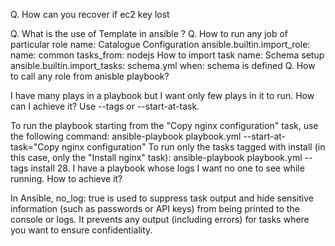 
Q. How can you recover if ec2 key lost

Q. What is the use of Template in ansible ?
Q. How to run any job of particular role
name: Catalogue Configuration ansible.builtin.import_role: name: common tasks_from: nodejs
How to import task
name: Schema setup ansible.builtin.import_tasks: schema.yml when: schema is defined
Q. How to call any role from anisble playbook?

I have many plays in a playbook but I want only few plays in it to run. How can I achieve it?
Use --tags or --start-at-task.

To run the playbook starting from the "Copy nginx configuration" task, use the following command: ansible-playbook playbook.yml --start-at-task="Copy nginx configuration" To run only the tasks tagged with install (in this case, only the "Install nginx" task): ansible-playbook playbook.yml --tags install 28. I have a playbook whose logs I want no one to see while running. How to achieve it?

In Ansible, no_log: true is used to suppress task output and hide sensitive information (such as passwords or API keys) from being printed to the console or logs. It prevents any output (including errors) for tasks where you want to ensure confidentiality.






